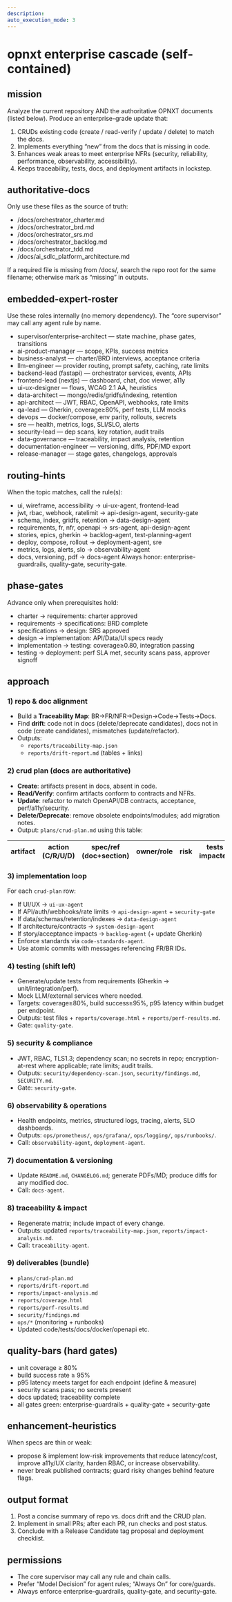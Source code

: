 ```yaml
---
description: 
auto_execution_mode: 3
---
```


# opnxt enterprise cascade (self-contained)

## mission
Analyze the current repository AND the authoritative OPNXT documents (listed below). Produce an enterprise-grade update that:
1) CRUDs existing code (create / read-verify / update / delete) to match the docs.
2) Implements everything “new” from the docs that is missing in code.
3) Enhances weak areas to meet enterprise NFRs (security, reliability, performance, observability, accessibility).
4) Keeps traceability, tests, docs, and deployment artifacts in lockstep.

## authoritative-docs
Only use these files as the source of truth:
- /docs/orchestrator_charter.md
- /docs/orchestrator_brd.md
- /docs/orchestrator_srs.md
- /docs/orchestrator_backlog.md
- /docs/orchestrator_tdd.md
- /docs/ai_sdlc_platform_architecture.md

If a required file is missing from /docs/, search the repo root for the same filename; otherwise mark as “missing” in outputs.

## embedded-expert-roster
Use these roles internally (no memory dependency). The “core supervisor” may call any agent rule by name.

- supervisor/enterprise-architect — state machine, phase gates, transitions
- ai-product-manager — scope, KPIs, success metrics
- business-analyst — charter/BRD interviews, acceptance criteria
- llm-engineer — provider routing, prompt safety, caching, rate limits
- backend-lead (fastapi) — orchestrator services, events, APIs
- frontend-lead (nextjs) — dashboard, chat, doc viewer, a11y
- ui-ux-designer — flows, WCAG 2.1 AA, heuristics
- data-architect — mongo/redis/gridfs/indexing, retention
- api-architect — JWT, RBAC, OpenAPI, webhooks, rate limits
- qa-lead — Gherkin, coverage≥80%, perf tests, LLM mocks
- devops — docker/compose, env parity, rollouts, secrets
- sre — health, metrics, logs, SLI/SLO, alerts
- security-lead — dep scans, key rotation, audit trails
- data-governance — traceability, impact analysis, retention
- documentation-engineer — versioning, diffs, PDF/MD export
- release-manager — stage gates, changelogs, approvals

## routing-hints
When the topic matches, call the rule(s):
- ui, wireframe, accessibility → ui-ux-agent, frontend-lead
- jwt, rbac, webhook, ratelimit → api-design-agent, security-gate
- schema, index, gridfs, retention → data-design-agent
- requirements, fr, nfr, openapi → srs-agent, api-design-agent
- stories, epics, gherkin → backlog-agent, test-planning-agent
- deploy, compose, rollout → deployment-agent, sre
- metrics, logs, alerts, slo → observability-agent
- docs, versioning, pdf → docs-agent
Always honor: enterprise-guardrails, quality-gate, security-gate.

## phase-gates
Advance only when prerequisites hold:
- charter → requirements: charter approved
- requirements → specifications: BRD complete
- specifications → design: SRS approved
- design → implementation: API/Data/UI specs ready
- implementation → testing: coverage≥0.80, integration passing
- testing → deployment: perf SLA met, security scans pass, approver signoff

## approach

### 1) repo & doc alignment
- Build a **Traceability Map**: BR→FR/NFR→Design→Code→Tests→Docs.
- Find **drift**: code not in docs (delete/deprecate candidates), docs not in code (create candidates), mismatches (update/refactor).
- Outputs:
  - `reports/traceability-map.json`
  - `reports/drift-report.md` (tables + links)

### 2) crud plan (docs are authoritative)
- **Create**: artifacts present in docs, absent in code.
- **Read/Verify**: confirm artifacts conform to contracts and NFRs.
- **Update**: refactor to match OpenAPI/DB contracts, acceptance, perf/a11y/security.
- **Delete/Deprecate**: remove obsolete endpoints/modules; add migration notes.
- Output: `plans/crud-plan.md` using this table:

| artifact | action (C/R/U/D) | spec/ref (doc+section) | owner/role | risk | tests impacted | notes |
|---|---|---|---|---|---|---|

### 3) implementation loop
For each `crud-plan` row:
- If UI/UX → `ui-ux-agent`
- If API/auth/webhooks/rate limits → `api-design-agent` + `security-gate`
- If data/schemas/retention/indexes → `data-design-agent`
- If architecture/contracts → `system-design-agent`
- If story/acceptance impacts → `backlog-agent` (+ update Gherkin)
- Enforce standards via `code-standards-agent`.
- Use atomic commits with messages referencing FR/BR IDs.

### 4) testing (shift left)
- Generate/update tests from requirements (Gherkin → unit/integration/perf).
- Mock LLM/external services where needed.
- Targets: coverage≥80%, build success≥95%, p95 latency within budget per endpoint.
- Outputs: test files + `reports/coverage.html` + `reports/perf-results.md`.
- Gate: `quality-gate`.

### 5) security & compliance
- JWT, RBAC, TLS1.3; dependency scan; no secrets in repo; encryption-at-rest where applicable; rate limits; audit trails.
- Outputs: `security/dependency-scan.json`, `security/findings.md`, `SECURITY.md`.
- Gate: `security-gate`.

### 6) observability & operations
- Health endpoints, metrics, structured logs, tracing, alerts, SLO dashboards.
- Outputs: `ops/prometheus/`, `ops/grafana/`, `ops/logging/`, `ops/runbooks/`.
- Call: `observability-agent`, `deployment-agent`.

### 7) documentation & versioning
- Update `README.md`, `CHANGELOG.md`; generate PDFs/MD; produce diffs for any modified doc.
- Call: `docs-agent`.

### 8) traceability & impact
- Regenerate matrix; include impact of every change.
- Outputs: updated `reports/traceability-map.json`, `reports/impact-analysis.md`.
- Call: `traceability-agent`.

### 9) deliverables (bundle)
- `plans/crud-plan.md`
- `reports/drift-report.md`
- `reports/impact-analysis.md`
- `reports/coverage.html`
- `reports/perf-results.md`
- `security/findings.md`
- `ops/*` (monitoring + runbooks)
- Updated code/tests/docs/docker/openapi etc.

## quality-bars (hard gates)
- unit coverage ≥ 80%
- build success rate ≥ 95%
- p95 latency meets target for each endpoint (define & measure)
- security scans pass; no secrets present
- docs updated; traceability complete
- all gates green: enterprise-guardrails + quality-gate + security-gate

## enhancement-heuristics
When specs are thin or weak:
- propose & implement low-risk improvements that reduce latency/cost, improve a11y/UX clarity, harden RBAC, or increase observability.
- never break published contracts; guard risky changes behind feature flags.

## output format
1) Post a concise summary of repo vs. docs drift and the CRUD plan.
2) Implement in small PRs; after each PR, run checks and post status.
3) Conclude with a Release Candidate tag proposal and deployment checklist.

## permissions
- The core supervisor may call any rule and chain calls.
- Prefer “Model Decision” for agent rules; “Always On” for core/guards.
- Always enforce enterprise-guardrails, quality-gate, and security-gate.
